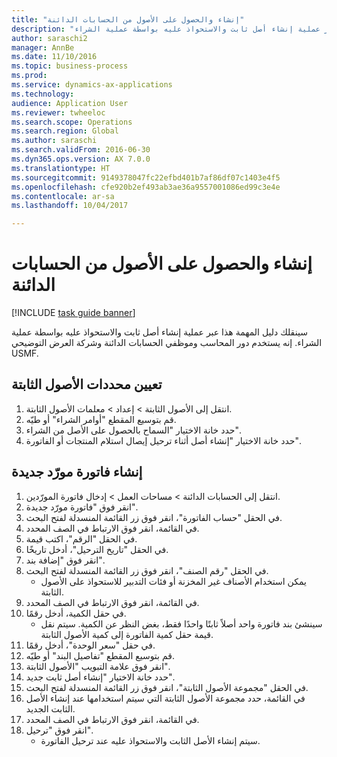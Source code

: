 ```yaml
--- 
title: "إنشاء والحصول على الأصول من الحسابات الدائنة"
description: "سينقلك دليل المهمة هذا عبر عملية إنشاء أصل ثابت والاستحواذ عليه بواسطة عملية الشراء."
author: saraschi2
manager: AnnBe
ms.date: 11/10/2016
ms.topic: business-process
ms.prod: 
ms.service: dynamics-ax-applications
ms.technology: 
audience: Application User
ms.reviewer: twheeloc
ms.search.scope: Operations
ms.search.region: Global
ms.author: saraschi
ms.search.validFrom: 2016-06-30
ms.dyn365.ops.version: AX 7.0.0
ms.translationtype: HT
ms.sourcegitcommit: 9149378047fc22efbd401b7af86df07c1403e4f5
ms.openlocfilehash: cfe920b2ef493ab3ae36a9557001086ed99c3e4e
ms.contentlocale: ar-sa
ms.lasthandoff: 10/04/2017

---
```

# <a name="create-and-acquire-assets-from-accounts-payable"></a>إنشاء والحصول على الأصول من الحسابات الدائنة

[!INCLUDE [task guide banner](../../includes/task-guide-banner.md)]

سينقلك دليل المهمة هذا عبر عملية إنشاء أصل ثابت والاستحواذ عليه بواسطة عملية الشراء. إنه يستخدم دور المحاسب وموظفي الحسابات الدائنة وشركة العرض التوضيحي USMF.


## <a name="set-fixed-assets-parameters"></a>تعيين محددات الأصول الثابتة
1. انتقل إلى الأصول الثابتة > إعداد > معلمات الأصول الثابتة.
2. قم بتوسيع المقطع "أوامر الشراء" أو طيّه.
3. حدد خانة الاختيار "السماح بالحصول على الأصل من الشراء‬".
4. حدد خانة الاختيار "إنشاء أصل أثناء ترحيل إيصال استلام المنتجات أو الفاتورة‬".

## <a name="create-a-new-vendor-invoice"></a>إنشاء فاتورة مورّد جديدة
1. انتقل إلى الحسابات الدائنة > مساحات العمل > إدخال فاتورة المورّدين.
2. انقر فوق "فاتورة مورّد جديدة".
3. في الحقل "حساب الفاتورة"، انقر فوق زر القائمة المنسدلة لفتح البحث.
4. في القائمة، انقر فوق الارتباط في الصف المحدد.
5. في الحقل "الرقم"، اكتب قيمة.
6. في الحقل "تاريخ الترحيل"، أدخل تاريخًا.
7. انقر فوق "إضافة بند".
8. في الحقل "رقم الصنف"، انقر فوق زر القائمة المنسدلة لفتح البحث.
    * يمكن استخدام الأصناف غير المخزنة أو فئات التدبير للاستحواذ على الأصول الثابتة.  
9. في القائمة، انقر فوق الارتباط في الصف المحدد.
10. في حقل الكمية، أدخل رقمًا.
    * سينشئ بند فاتورة واحد أصلاً ثابتًا واحدًا فقط، بغض النظر عن الكمية.  سيتم نقل قيمة حقل كمية الفاتورة إلى كمية الأصول الثابتة.  
11. في حقل "سعر الوحدة"، أدخل رقمًا.
12. قم بتوسيع المقطع "تفاصيل البند" أو طيّه.
13. انقر فوق علامة التبويب "الأصول الثابتة".
14. حدد خانة الاختيار "إنشاء أصل ثابت جديد‬".
15. في الحقل "مجموعة الأصول الثابتة‬"، انقر فوق زر القائمة المنسدلة لفتح البحث.
16. في القائمة، حدد مجموعة الأصول الثابتة التي سيتم استخدامها عند إنشاء الأصل الثابت الجديد.
17. في القائمة، انقر فوق الارتباط في الصف المحدد.
18. انقر فوق "ترحيل".
    * سيتم إنشاء الأصل الثابت والاستحواذ عليه عند ترحيل الفاتورة.  


